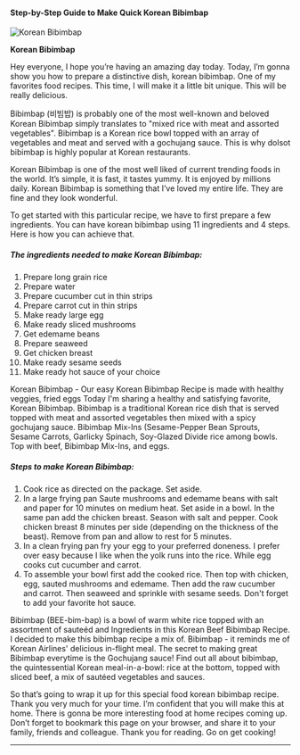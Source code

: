             

#### Step-by-Step Guide to Make Quick Korean Bibimbap

![Korean Bibimbap](https://img-global.cpcdn.com/recipes/619fa402ca7b842c/751x532cq70/korean-bibimbap-recipe-main-photo.jpg)

**Korean Bibimbap**

Hey everyone, I hope you’re having an amazing day today. Today, I’m gonna show you how to prepare a distinctive dish, korean bibimbap. One of my favorites food recipes. This time, I will make it a little bit unique. This will be really delicious.

Bibimbap (비빔밥) is probably one of the most well-known and beloved Korean Bibimbap simply translates to "mixed rice with meat and assorted vegetables". Bibimbap is a Korean rice bowl topped with an array of vegetables and meat and served with a gochujang sauce. This is why dolsot bibimbap is highly popular at Korean restaurants.

Korean Bibimbap is one of the most well liked of current trending foods in the world. It’s simple, it is fast, it tastes yummy. It is enjoyed by millions daily. Korean Bibimbap is something that I’ve loved my entire life. They are fine and they look wonderful.

To get started with this particular recipe, we have to first prepare a few ingredients. You can have korean bibimbap using 11 ingredients and 4 steps. Here is how you can achieve that.

##### The ingredients needed to make Korean Bibimbap:

1.  Prepare long grain rice
2.  Prepare water
3.  Prepare cucumber cut in thin strips
4.  Prepare carrot cut in thin strips
5.  Make ready large egg
6.  Make ready sliced mushrooms
7.  Get edemame beans
8.  Prepare seaweed
9.  Get chicken breast
10.  Make ready sesame seeds
11.  Make ready hot sauce of your choice

Korean Bibimbap - Our easy Korean Bibimbap Recipe is made with healthy veggies, fried eggs Today I'm sharing a healthy and satisfying favorite, Korean Bibimbap. Bibimbap is a traditional Korean rice dish that is served topped with meat and assorted vegetables then mixed with a spicy gochujang sauce. Bibimbap Mix-Ins (Sesame-Pepper Bean Sprouts, Sesame Carrots, Garlicky Spinach, Soy-Glazed Divide rice among bowls. Top with beef, Bibimbap Mix-Ins, and eggs.

##### Steps to make Korean Bibimbap:

1.  Cook rice as directed on the package. Set aside.
2.  In a large frying pan Saute mushrooms and edemame beans with salt and paper for 10 minutes on medium heat. Set aside in a bowl. In the same pan add the chicken breast. Season with salt and pepper. Cook chicken breast 8 minutes per side (depending on the thickness of the beast). Remove from pan and allow to rest for 5 minutes.
3.  In a clean frying pan fry your egg to your preferred doneness. I prefer over easy because I like when the yolk runs into the rice. While egg cooks cut cucumber and carrot.
4.  To assemble your bowl first add the cooked rice. Then top with chicken, egg, sauted mushrooms and edemame. Then add the raw cucumber and carrot. Then seaweed and sprinkle with sesame seeds. Don't forget to add your favorite hot sauce.

Bibimbap (BEE-bim-bap) is a bowl of warm white rice topped with an assortment of sauteéd and Ingredients in this Korean Beef Bibimbap Recipe. I decided to make this bibimbap recipe a mix of. Bibimbap - it reminds me of Korean Airlines' delicious in-flight meal. The secret to making great Bibimbap everytime is the Gochujang sauce! Find out all about bibimbap, the quintessential Korean meal-in-a-bowl: rice at the bottom, topped with sliced beef, a mix of sautéed vegetables and sauces.

So that’s going to wrap it up for this special food korean bibimbap recipe. Thank you very much for your time. I’m confident that you will make this at home. There is gonna be more interesting food at home recipes coming up. Don’t forget to bookmark this page on your browser, and share it to your family, friends and colleague. Thank you for reading. Go on get cooking!

* * *